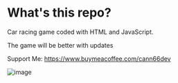 # What's this repo?

Car racing game coded with HTML and JavaScript.

The game will be better with updates

Support Me: https://www.buymeacoffee.com/cann66dev

![image](https://github.com/cann66dev/bolidegame/assets/49042417/3b9c81a0-36bc-4efe-8330-3c7787a8e708)

